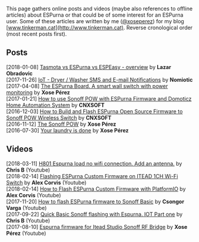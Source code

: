 This page gathers online posts and videos (maybe also references to offline articles) about ESPurna or that could be of some interest for an ESPurna user. Some of these articles are written by me ([@xoseperez](https://github.com/xoseperez)) for my blog [www.tinkerman.cat](http://www.tinkerman.cat). Reverse cronological order (most recent posts first).

## Posts

[2018-01-08] [Tasmota vs ESPurna vs ESPEasy - overview](https://lobradov.github.io/FOSS-Firmware-comparison-overview/) by **Lazar Obradovic**  
[2017-11-26] [IoT - Dryer / Washer SMS and E-mail Notifications](https://nomiotic.blogspot.com.es/2017/11/iot-dryer-washer-sms-and-e-mail.html) by **Nomiotic**  
[2017-04-08] [The ESPurna Board. A smart wall switch with power monitoring](http://tinkerman.cat/the-espurna-board-a-smart-wall-switch-with-power-monitoring/) by **Xose Pérez**  
[2017-01-21] [How to use Sonoff POW with ESPurna Firmware and Domoticz Home Automation System](https://www.cnx-software.com/2017/01/21/how-to-use-sonoff-pow-with-espurna-firmware-and-domoticz-home-automation-system/) by **CNXSOFT**  
[2016-12-03] [How to Build and Flash ESPurna Open Source Firmware to Sonoff POW Wireless Switch](https://www.cnx-software.com/2016/12/03/building-and-flashing-espurna-open-source-firmware-to-sonoff-pow-wireless-switch/) by **CNXSOFT**  
[2016-11-12] [The Sonoff POW](http://tinkerman.cat/the-sonoff-pow/) by **Xose Pérez**  
[2016-07-30] [Your laundry is done](http://tinkerman.cat/your-laundry-is-done/) by **Xose Pérez**  

## Videos

[2018-03-11] [H801 Espurna load no wifi connection. Add an antenna.](https://www.youtube.com/watch?v=Fyoz1fdG60o) by **Chris B** (Youtube)  
[2018-02-14] [Flashing ESPurna Custom Firmware on ITEAD 1CH Wi-Fi Switch](https://www.youtube.com/watch?v=7ZbQVdJZdK8) by **Alex Corvis** (Youtube)  
[2018-02-14] [How to Flash ESPurna Custom Firmware with PlatformIO](https://www.youtube.com/watch?v=fjY57_LZj88) by **Alex Corvis** (Youtube)  
[2017-11-20] [How to flash ESPurna firmware to Sonoff Basic](https://www.youtube.com/watch?v=EYeOX4J4yEk) by **Csongor Varga** (Youtube)  
[2017-09-22] [Quick Basic Sonoff flashing with Espurna. IOT Part one](https://www.youtube.com/watch?v=TEa1c50j298) by **Chris B** (Youtube)  
[2017-08-10] [Espurna firmware for Itead Studio Sonoff RF Bridge](https://www.youtube.com/watch?v=uGilGeCAV98) by **Xose Pérez** (Youtube)  

